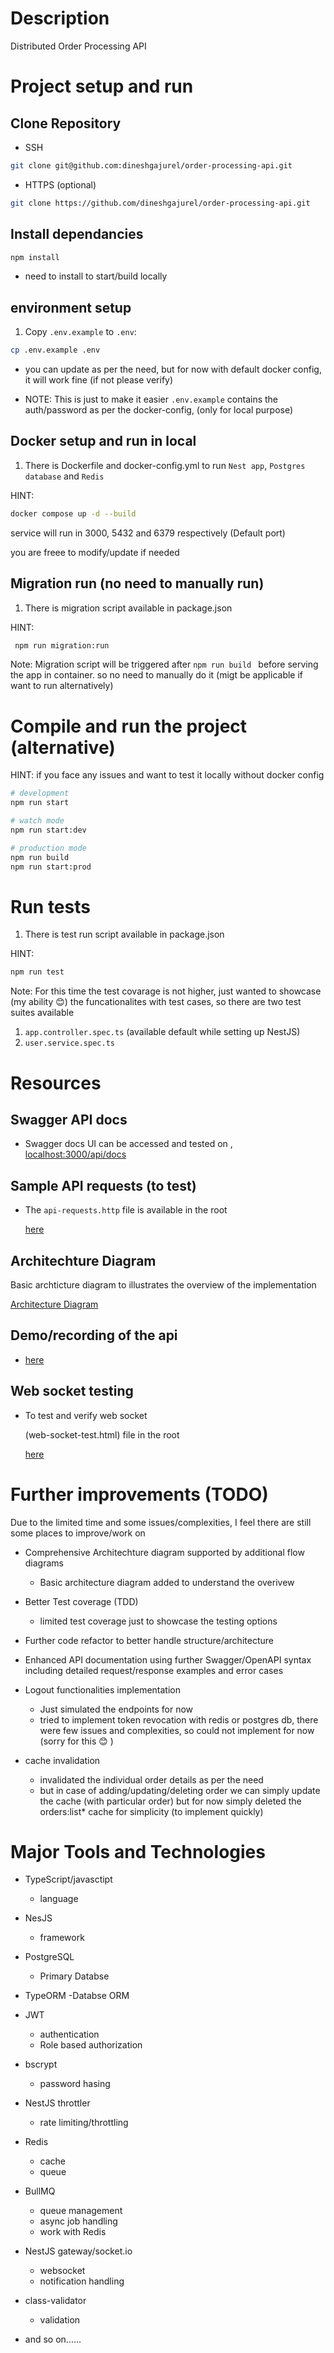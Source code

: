 # Description

Distributed Order Processing API

# Project setup and run

## Clone Repository

- SSH

```bash
git clone git@github.com:dineshgajurel/order-processing-api.git
```

- HTTPS (optional)

```bash
git clone https://github.com/dineshgajurel/order-processing-api.git
```

## Install dependancies

```bash
npm install
```
- need to install to start/build locally 

## environment setup

1. Copy `.env.example` to `.env`:

```bash
cp .env.example .env
```

- you can update as per the need, but for now with default docker config, it will work fine (if not please verify)

- NOTE: This is just to make it easier `.env.example` contains the auth/password as per the docker-config, (only for local purpose)

## Docker setup and run in local

1.  There is Dockerfile and docker-config.yml to run `Nest app`, `Postgres database` and `Redis`

HINT:

```bash
docker compose up -d --build
```

service will run in 3000, 5432 and 6379 respectively (Default port)

you are freee to modify/update if needed

## Migration run (no need to manually run)

1.  There is migration script available in package.json

HINT:

```bash
 npm run migration:run
```

Note: Migration script will be triggered after `npm run build ` before serving the app in container. so no need to manually do it (migt be applicable if want to run alternatively)

# Compile and run the project (alternative)

HINT: if you face any issues and want to test it locally without docker config

```bash
# development
npm run start

# watch mode
npm run start:dev

# production mode
npm run build
npm run start:prod
```

# Run tests

1. There is test run script available in package.json

HINT:

```bash
npm run test
```
Note: For this time the test covarage is not higher, just wanted to showcase (my ability 😊) the funcationalites with test cases,
so there are two test suites available

1. `app.controller.spec.ts` (available default while setting up NestJS)
2. `user.service.spec.ts`

# Resources

## Swagger API docs

- Swagger docs UI can be accessed and tested on ,[ localhost:3000/api/docs](http://localhost:3000/api/docs)

## Sample API requests (to test)

- The `api-requests.http` file is available in the root

  [here](https://github.com/dineshgajurel/order-processing-api/blob/main/api-requests.http)

## Architechture Diagram

Basic archticture diagram to illustrates the overview of the implementation

[Architecture Diagram](https://lucid.app/lucidchart/f310969a-085d-4923-bb9d-54e29f00a254/edit?viewport_loc=-1045%2C-821%2C2705%2C1189%2C0_0&invitationId=inv_d7689ae2-19d5-4cd6-8d92-5cde0be52f6e)

## Demo/recording of the api

 - [here](https://drive.google.com/drive/folders/1uyyFLRASU-_XdKEIsz3GXRdr63U72r5e?usp=sharing) 

## Web socket testing

- To test and verify web socket

  (web-socket-test.html) file in the root

  [here](https://github.com/dineshgajurel/order-processing-api/blob/main/web-socket-test.html)

# Further improvements (TODO)

 Due to the limited time and some issues/complexities, I feel there are still some places to improve/work on 

- Comprehensive Architechture diagram supported by additional flow diagrams
  - Basic architecture diagram added to understand the overivew
- Better Test coverage (TDD)
  - limited test coverage just to showcase the testing options

- Further code refactor to better handle structure/architecture

- Enhanced API documentation using further Swagger/OpenAPI syntax including detailed request/response examples and error cases

- Logout functionalities implementation
  - Just simulated the endpoints for now
  - tried to implement token revocation with redis or postgres db, there were few issues and complexities, so could not implement for now (sorry for this 😊 )

- cache invalidation
  - invalidated the individual order details as per the need
  - but in case of adding/updating/deleting  order we can simply update the cache (with particular order) but for now simply deleted the orders:list* cache for simplicity (to implement quickly)


# Major Tools and Technologies

- TypeScript/javasctipt
  - language

- NesJS
  - framework

- PostgreSQL
  - Primary Databse

- TypeORM
  -Databse ORM

- JWT
  - authentication
  - Role based authorization

- bscrypt
  - password hasing

- NestJS throttler
  - rate limiting/throttling

- Redis
  - cache
  - queue

- BullMQ
  - queue management
  - async job handling
  - work with Redis
- NestJS gateway/socket.io
  - websocket
  - notification handling

- class-validator
  - validation

- and so on......

